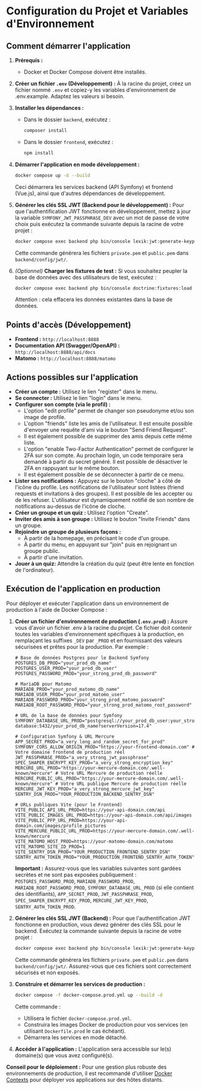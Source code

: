 # Configuration du Projet et Variables d'Environnement


## Comment démarrer l'application

1.  **Prérequis :**
    -   Docker et Docker Compose doivent être installés.


2.  **Créer un fichier `.env` (Développement) :**
    À la racine du projet, créez un fichier nommé `.env` et copiez-y les variables d'environnement de .env.example. Adaptez les valeurs si besoin.

3.  **Installer les dépendances :**
    - Dans le dossier `backend`, exécutez :
      ```sh
      composer install
      ```
    - Dans le dossier `frontend`, exécutez :
      ```sh
      npm install
      ```

4.  **Démarrer l'application en mode développement :**
    ```sh
    docker compose up -d --build
    ```
    Ceci démarrera les services backend (API Symfony) et frontend (Vue.js), ainsi que d'autres dépendances de développement.

5.  **Générer les clés SSL JWT (Backend pour le développement) :**
    Pour que l'authentification JWT fonctionne en développement, mettez à jour la variable `SYMFONY_JWT_PASSPHRASE_DEV` avec un mot de passe de votre choix puis exécutez la commande suivante depuis la racine de votre projet :
    ```bash
    docker compose exec backend php bin/console lexik:jwt:generate-keypair --overwrite
    ```
    Cette commande générera les fichiers `private.pem` et `public.pem` dans `backend/config/jwt/`.

6.  *(Optionnel)* **Charger les fixtures de test :**
    Si vous souhaitez peupler la base de données avec des utilisateurs de test, exécutez :
    ```bash
    docker compose exec backend php bin/console doctrine:fixtures:load --no-interaction
    ```
    Attention : cela effacera les données existantes dans la base de données.

## Points d'accès (Développement)

-   **Frontend :** `http://localhost:8888`
-   **Documentation API (Swagger/OpenAPI) :** `http://localhost:8888/api/docs`
-   **Matomo :** `http://localhost:8888/matomo`

## Actions possibles sur l'application

*   **Créer un compte :** Utilisez le lien "register" dans le menu.
*   **Se connecter :** Utilisez le lien "login" dans le menu.
*   **Configurer son compte (via le profil) :**
    *   L'option "edit profile" permet de changer son pseudonyme et/ou son image de profile.
    *   L'option "friends" liste les amis de l'utilisateur. Il est ensuite possible d'envoyer une requête d'ami via le bouton "Send Friend Request".
    *   Il est également possible de supprimer des amis depuis cette même liste.
    *   L'option "enable Two-Factor Authentication" permet de configurer le 2FA sur son compte. Au prochain login, un code temporaire sera demandé à partir du secret généré. Il est possible de désactiver le 2FA en rappuyant sur le même bouton.
    *   Il est également possible de se déconnecter à partir de ce menu.
*   **Lister ses notifications :** Appuyez sur le bouton "cloche" à côté de l'icône du profile. Les notifications de l'utilisateur sont listées (friend requests et invitations à des groupes). Il est possible de les accepter ou de les refuser. L'utilisateur est dynamiquement notifié de son nombre de notifications au-dessus de l'icône de cloche.
*   **Créer un groupe et un quiz :** Utilisez l'option "Create".
*   **Inviter des amis à son groupe :** Utilisez le bouton "Invite Friends" dans un groupe.
*   **Rejoindre un groupe de plusieurs façons :**
    *   À partir de la homepage, en précisant le code d'un groupe.
    *   À partir du menu, en appuyant sur "join" puis en rejoignant un groupe public.
    *   À partir d'une invitation.
*   **Jouer à un quiz:** Attendre la création du quiz (peut être lente en fonction de l'ordinateur).

## Exécution de l'application en production

Pour déployer et exécuter l'application dans un environnement de production à l'aide de Docker Compose :

1.  **Créer un fichier d'environnement de production (`.env.prod`) :**
    Assure vous d'avoir un fichier .env à la racine du projet. Ce fichier doit contenir toutes les variables d'environnement spécifiques à la production, en remplaçant les suffixes `_DEV` par `_PROD` et en fournissant des valeurs sécurisées et prêtes pour la production. Par exemple :
    ```
    # Base de données Postgres pour le Backend Symfony
    POSTGRES_DB_PROD="your_prod_db_name"
    POSTGRES_USER_PROD="your_prod_db_user"
    POSTGRES_PASSWORD_PROD="your_strong_prod_db_password"

    # MariaDB pour Matomo
    MARIADB_PROD="your_prod_matomo_db_name"
    MARIADB_USER_PROD="your_prod_matomo_user"
    MARIADB_PASSWORD_PROD="your_strong_prod_matomo_password"
    MARIADB_ROOT_PASSWORD_PROD="your_strong_prod_matomo_root_password"

    # URL de la base de données pour Symfony
    SYMFONY_DATABASE_URL_PROD="postgresql://your_prod_db_user:your_strong_prod_db_password@backend-database:5432/your_prod_db_name?serverVersion=17.4"

    # Configuration Symfony & URL Mercure
    APP_SECRET_PROD="a_very_long_and_random_secret_for_prod"
    SYMFONY_CORS_ALLOW_ORIGIN_PROD="https://your-frontend-domain.com" # Votre domaine frontend de production réel
    JWT_PASSPHRASE_PROD="a_very_strong_jwt_passphrase"
    SPEC_SHAPER_ENCRYPT_KEY_PROD="a_very_strong_encryption_key"
    MERCURE_URL_PROD="https://your-mercure-domain.com/.well-known/mercure" # Votre URL Mercure de production réelle
    MERCURE_PUBLIC_URL_PROD="https://your-mercure-domain.com/.well-known/mercure" # Votre URL publique Mercure de production réelle
    MERCURE_JWT_KEY_PROD="a_very_strong_mercure_jwt_key"
    SENTRY_DSN_PROD="YOUR_PRODUCTION_BACKEND_SENTRY_DSN"

    # URLs publiques Vite (pour le Frontend)
    VITE_PUBLIC_API_URL_PROD=https://your-api-domain.com/api
    VITE_PUBLIC_IMAGES_URL_PROD=https://your-api-domain.com/api/images
    VITE_PUBLIC_PFP_URL_PROD=https://your-api-domain.com/images/profile_pictures
    VITE_MERCURE_PUBLIC_URL_PROD=https://your-mercure-domain.com/.well-known/mercure
    VITE_MATOMO_HOST_PROD=https://your-matomo-domain.com/matomo
    VITE_MATOMO_SITE_ID_PROD=1
    VITE_SENTRY_DSN_PROD="YOUR_PRODUCTION_FRONTEND_SENTRY_DSN"
    SENTRY_AUTH_TOKEN_PROD="YOUR_PRODUCTION_FRONTEND_SENTRY_AUTH_TOKEN"
    ```
    **Important :** Assurez-vous que les variables suivantes sont gardées secrètes et ne sont pas exposées publiquement : `POSTGRES_PASSWORD_PROD`, `MARIADB_PASSWORD_PROD`, `MARIADB_ROOT_PASSWORD_PROD`, `SYMFONY_DATABASE_URL_PROD` (si elle contient des identifiants), `APP_SECRET_PROD`, `JWT_PASSPHRASE_PROD`, `SPEC_SHAPER_ENCRYPT_KEY_PROD`, `MERCURE_JWT_KEY_PROD`, `SENTRY_AUTH_TOKEN_PROD`.

2.  **Générer les clés SSL JWT (Backend) :**
    Pour que l'authentification JWT fonctionne en production, vous devez générer des clés SSL pour le backend. Exécutez la commande suivante depuis la racine de votre projet :
    ```bash
    docker compose exec backend php bin/console lexik:jwt:generate-keypair --overwrite
    ```
    Cette commande générera les fichiers `private.pem` et `public.pem` dans `backend/config/jwt/`. Assurez-vous que ces fichiers sont correctement sécurisés et non exposés.

3.  **Construire et démarrer les services de production :**
    ```bash
    docker compose -f docker-compose.prod.yml up --build -d
    ```
    Cette commande :
    -   Utilisera le fichier `docker-compose.prod.yml`.
    -   Construira les images Docker de production pour vos services (en utilisant `Dockerfile.prod` le cas échéant).
    -   Démarrera les services en mode détaché.

5.  **Accéder à l'application :**
    L'application sera accessible sur le(s) domaine(s) que vous avez configuré(s).

**Conseil pour le déploiement :** Pour une gestion plus robuste des environnements de production, il est recommandé d'utiliser [Docker Contexts](https://docs.docker.com/engine/context/working-with-contexts/) pour déployer vos applications sur des hôtes distants.